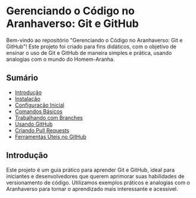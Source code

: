 # Gerenciando o Código no Aranhaverso: Git e GitHub

Bem-vindo ao repositório "Gerenciando o Código no Aranhaverso: Git e GitHub"! Este projeto foi criado para fins didáticos, com o objetivo de ensinar o uso de Git e GitHub de maneira simples e prática, usando analogias com o mundo do Homem-Aranha.

## Sumário

- [Introdução](#introdução)
- [Instalação](#instalação)
- [Configuração Inicial](#configuração-inicial)
- [Comandos Básicos](#comandos-básicos)
- [Trabalhando com Branches](#trabalhando-com-branches)
- [Usando GitHub](#usando-github)
- [Criando Pull Requests](#criando-pull-requests)
- [Ferramentas Úteis no GitHub](#ferramentas-úteis-no-github)


## Introdução

Este projeto é um guia prático para aprender Git e GitHub, ideal para iniciantes e desenvolvedores que querem aprimorar suas habilidades de versionamento de código. Utilizamos exemplos práticos e analogias com o Aranhaverso para tornar o aprendizado mais interessante e acessível.
